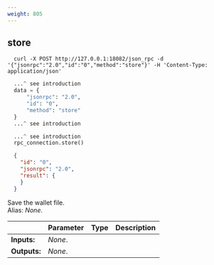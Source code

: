 ```yaml
---
weight: 805
---
```


## **store**

```shell
  curl -X POST http://127.0.0.1:18082/json_rpc -d '{"jsonrpc":"2.0","id":"0","method":"store"}' -H 'Content-Type: application/json'
```
```python
  ...^ see introduction
  data = {
      "jsonrpc": "2.0",
      "id": "0",
      "method": "store"
  }
  ...^ see introduction
```
```py
  ...^ see introduction
  rpc_connection.store()
```
```json
  {
    "id": "0",
    "jsonrpc": "2.0",
    "result": {
    }
  }
```
Save the wallet file.  
Alias: *None*.  

|             | Parameter | Type | Description
| ---         | ---       | ---  | ---
|**Inputs:**  | *None*.   |      |
|**Outputs:** | *None*.   |      |